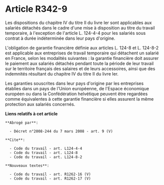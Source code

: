 # Article R342-9

Les dispositions du chapitre IV du titre II du livre Ier sont applicables aux salariés détachés dans le cadre d'une mise à
disposition au titre du travail temporaire, à l'exception de l'article L. 124-4-4 pour les salariés sous contrat à durée
indéterminée dans leur pays d'origine.

L'obligation de garantie financière définie aux articles L. 124-8 et L. 124-8-2 est applicable aux entreprises de travail
temporaire qui détachent un salarié en France, selon les modalités suivantes : la garantie financière doit assurer le
paiement aux salariés détachés pendant toute la période de leur travail sur le territoire français des salaires et de leurs
accessoires, ainsi que des indemnités résultant du chapitre IV du titre II du livre Ier. 

Les garanties souscrites dans leur pays d'origine par les entreprises établies dans un pays de l'Union européenne, de
l'Espace économique européen ou dans la Confédération helvétique peuvent être regardées comme équivalentes à cette garantie
financière si elles assurent la même protection aux salariés concernés.

**Liens relatifs à cet article**

	**Abrogé par**:

	  - Décret n°2008-244 du 7 mars 2008 - art. 9 (V)

	**Cite**:

	  - Code du travail - art. L124-4-4
	  - Code du travail - art. L124-8
	  - Code du travail - art. L124-8-2

	**Nouveaux textes**:

	  - Code du travail - art. R1262-16 (V)
	  - Code du travail - art. R1262-17 (V)
